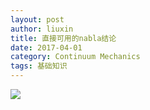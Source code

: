 ```yaml
---
layout: post
author: liuxin
title: 直接可用的nabla结论  
date: 2017-04-01
category: Continuum Mechanics
tags: 基础知识
---
```


![][image-1]

[image-1]:	http://wx1.sinaimg.cn/mw690/8db2c8cbgy1fi2heig0wjj20jx07sgmq.jpg